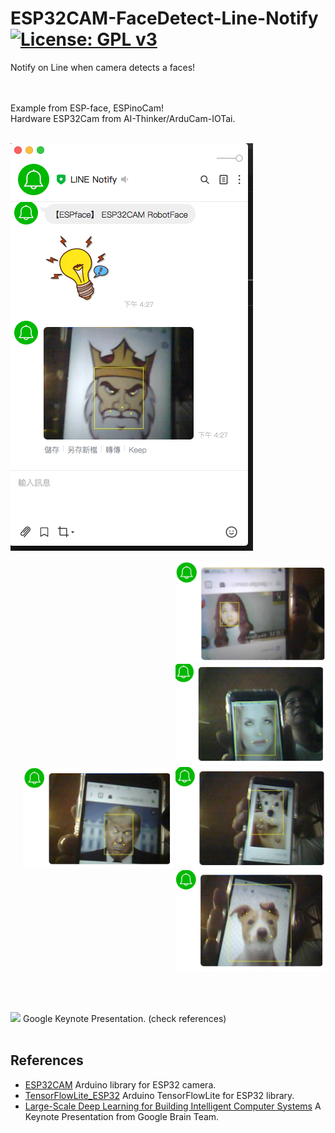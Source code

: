 # ESP32CAM-FaceDetect-Line-Notify [![License: GPL v3](https://img.shields.io/badge/License-GPLv3-blue.svg)](https://www.gnu.org/licenses/gpl-3.0)<br>
Notify on Line when camera detects a faces!
 
<br><br>
Example from ESP-face, ESPinoCam!<br>
Hardware ESP32Cam from AI-Thinker/ArduCam-IOTai.
<br><br>

<p align="left">
<img src="pictures/faceKingLine.png"/> </p> 

<p align="right">
<img src="pictures/faceZU.png" width=240 /><br>
<img src="pictures/faceWWomen.png" width=240 /><br>  <img src="pictures/faceTrump.png" width=240/> 
<img src="pictures/faceDoggy.png" width=240/> <img src="pictures/faceDog.png" width=240/>
 </p>
<br><br>

<img src="picture/deep-learning-638.jpg" /> Google Keynote Presentation. (check references)
<br><br>

## References
  - [ESP32CAM](https://github.com/espressif/esp32-camera)  Arduino library for ESP32 camera.
  - [TensorFlowLite_ESP32](https://github.com/tanakamasayuki/Arduino_TensorFlowLite_ESP32)  Arduino TensorFlowLite for ESP32 library.
  - [Large-Scale Deep Learning for Building Intelligent Computer Systems](https://www.slideshare.net/embeddedvision/largescale-deep-learning-for-building-intelligent-computer-systems-a-keynote-presentation-from-google) A Keynote Presentation from Google Brain Team.
